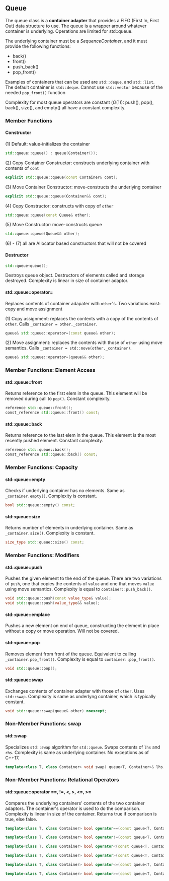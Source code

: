 ## Queue

The queue class is a **container adapter** that provides a FIFO (First In, First Out) data structure to use. The queue is a wrapper around whatever container is underlying. Operations are limited for std::queue.  

The underlying container must be a *SequenceContainer*, and it must provide the following functions:
* back()
* front()
* push_back()
* pop_front()

Examples of containers that can be used are `std::deque`, and `std::list`. The default container is `std::deque`. Cannot use `std::vector` because of the needed `pop_front()` function

Complexity for most queue operators are constant (*O*(1)): push(), pop(), back(), size(), and empty() all have a constant complexity.

### Member Functions

#### Constructor

(1) Default: value-initializes the container

```cpp
std::queue::queue() : queue(Container());
```

(2) Copy Container Constructor: constructs underlying container with contents of `cont`

```cpp
explicit std::queue::queue(const Container& cont);
```

(3) Move Container Constructor: move-constructs the underlying container

```cpp
explicit std::queue::queue(Container&& cont);
```

(4) Copy Constructor: constructs with copy of `other`

```cpp
std::queue::queue(const Queue& other);
```

(5) Move Constructor: move-constructs queue

```cpp
std::queue::queue(Queue&& other);
```

(6) - (7) all are Allocator based constructors that will not be covered

#### Destructor

```cpp
std::queue~queue();
```

Destroys queue object. Destructors of elements called and storage destroyed. Complexity is linear in size of container adaptor.

#### std::queue::operator=  

Replaces contents of container adapater with `other`'s. Two variations exist: copy and move assignment

(1) Copy assignment: replaces the contents with a copy of the contents of `other`. Calls `_container = other._container`.

```cpp
queue& std::queue::operator=(const queue& other);
```

(2) Move assignment: replaces the contents with those of `other` using move semantics. Calls `_container = std::move(other._container)`.

```cpp
queue& std::queue::operator=(queue&& other);
```

### Member Functions: Element Access

#### std::queue::front

Returns reference to the first elem in the queue. This element will be removed during call to `pop()`. Constant complexity.

```cpp
reference std::queue::front();
const_reference std::queue::front() const;
```

#### std::queue::back

Returns reference to the last elem in the queue. This element is the most recently pushed element. Constant complexity.

```cpp
reference std::queue::back();
const_reference std::queue::back() const;
```

### Member Functions: Capacity

#### std::queue::empty

Checks if underlying container has no elements. Same as `_container.empty()`. Complexity is constant.

```cpp
bool std::queue::empty() const;
```

#### std::queue::size

Returns number of elements in underlying container. Same as `_container.size()`. Complexity is constant.

```cpp
size_type std::queue::size() const;
```

### Member Functions: Modifiers

#### std::queue::push

Pushes the given element to the end of the queue. There are two variations of `push`, one that copies the contents of `value` and one that moves `value` using move semantics. Complexity is equal to `container::push_back()`. 

```cpp
void std::queue::push(const value_type& value);
void std::queue::push(value_type&& value);
```

#### std::queue::emplace

Pushes a new element on end of queue, constructing the element in place without a copy or move operation. Will not be covered.

#### std::queue::pop

Removes element from front of the queue. Equivalent to calling `_container.pop_front()`. Complexity is equal to `container::pop_front()`.

```cpp
void std::queue::pop();
```

#### std::queue::swap

Exchanges contents of container adapter with those of `other`. Uses `std::swap`. Complexity is same as underlyng container, which is typically constant.

```cpp
void std::queue::swap(queue& other) noexcept;
```

### Non-Member Functions: swap

#### std::swap

Specializes `std::swap` algorithm for `std::queue`. Swaps contents of `lhs` and `rhs`. Complexity is same as underlying container. No exceptions as of C++17.

```cpp
template<class T, class Container> void swap( queue<T, Container>& lhs, queue<T, Container>& rhs ) noexcept;

```

### Non-Member Functions: Relational Operators

#### std::queue::operator ==, !=, <, >, <=, >=

Compares the underlying containers' contents of the two container adaptors. The container's operator is used to do the comparison. Complexity is linear in size of the container. Returns true if comparison is true, else false.

```cpp
template<class T, class Container> bool operator==(const queue<T, Container>& lhs, const queue<T, Container>& rhs) const;

template<class T, class Container> bool operator!=(const queue<T, Container>& lhs, const queue<T, Container>& rhs) const;

template<class T, class Container> bool operator<(const queue<T, Container>& lhs, const queue<T, Container>& rhs) const;

template<class T, class Container> bool operator>(const queue<T, Container>& lhs, const queue<T, Container>& rhs) const;

template<class T, class Container> bool operator<=(const queue<T, Container>& lhs, const queue<T, Container>& rhs) const;

template<class T, class Container> bool operator>=(const queue<T, Container>& lhs, const queue<T, Container>& rhs) const;
```